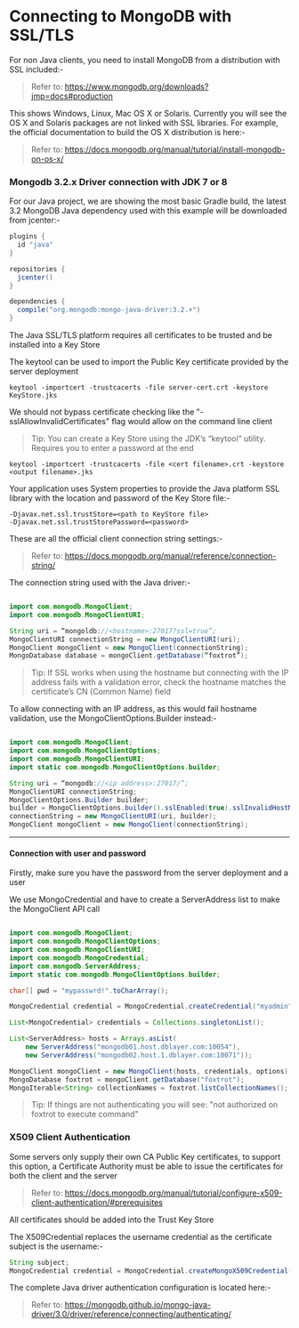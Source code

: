 # Connecting to MongoDB with SSL/TLS

For non Java clients, you need to install MongoDB from a distribution with SSL included:-

>Refer to: https://www.mongodb.org/downloads?jmp=docs#production

This shows Windows, Linux, Mac OS X or Solaris. Currently you will see the OS X and Solaris packages are not linked with SSL libraries.
For example, the official documentation to build the OS X distribution is here:-

>Refer to: https://docs.mongodb.org/manual/tutorial/install-mongodb-on-os-x/

### Mongodb 3.2.x Driver connection with JDK 7 or 8

For our Java project, we are showing the most basic Gradle build, the latest 3.2 MongoDB Java dependency used with this example will be downloaded from jcenter:-

``` gradle
plugins {
  id "java"
}

repositories {
  jcenter()
}

dependencies {
  compile("org.mongodb:mongo-java-driver:3.2.+")
}
```

The Java SSL/TLS platform requires all certificates to be trusted and be installed into a Key Store

The keytool can be used to import the Public Key certificate provided by the server deployment

```
keytool -importcert -trustcacerts -file server-cert.crt -keystore KeyStore.jks
```

We should not bypass certificate checking like the "-sslAllowInvalidCertificates" flag would allow on the command line client

>Tip: You can create a Key Store using the JDK’s “keytool” utility. Requires you to enter a password at the end

```
keytool -importcert -trustcacerts -file <cert filename>.crt -keystore <output filename>.jks
```

Your application uses System properties to provide the Java platform SSL library with the location and password of the Key Store file:-

```
-Djavax.net.ssl.trustStore=<path to KeyStore file>
-Djavax.net.ssl.trustStorePassword=<password>
```

These are all the official client connection string settings:-

> Refer to: https://docs.mongodb.org/manual/reference/connection-string/

The connection string used with the Java driver:-

``` java

import com.mongodb.MongoClient;
import com.mongodb.MongoClientURI;

String uri = “mongoldb://<hostname>:27017?ssl=true”;
MongoClientURI connectionString = new MongoClientURI(uri);
MongoClient mongoClient = new MongoClient(connectionString);
MongoDatabase database = mongoClient.getDatabase(“foxtrot”);
```

>Tip: If SSL works when using the hostname but connecting with the IP address fails with a validation error, check the hostname matches the certificate’s CN (Common Name) field

To allow connecting with an IP address, as this would fail hostname validation, use the MongoClientOptions.Builder instead:-

``` java

import com.mongodb.MongoClient;
import com.mongodb.MongoClientOptions;
import com.mongodb.MongoClientURI;
import static com.mongodb.MongoClientOptions.builder;

String uri = “mongodb://<ip address>:27017/”;
MongoClientURI connectionString;
MongoClientOptions.Builder builder;
builder = MongoClientOptions.builder().sslEnabled(true).sslInvalidHostNameAllowed(true);
connectionString = new MongoClientURI(uri, builder);
MongoClient mongoClient = new MongoClient(connectionString);
```
---

#### Connection with user and password

Firstly, make sure you have the password from the server deployment and a user

We use MongoCredential and have to create a ServerAddress list to make the MongoClient API call

``` java

import com.mongodb.MongoClient;
import com.mongodb.MongoClientOptions;
import com.mongodb.MongoClientURI;
import com.mongodb.MongoCredential;
import com.mongodb.ServerAddress;
import static com.mongodb.MongoClientOptions.builder;

char[] pwd = "mypasswrd!".toCharArray();

MongoCredential credential = MongoCredential.createCredential("myadmin", "admin", pwd); // user "myadmin" on admin database

List<MongoCredential> credentials = Collections.singletonList();

List<ServerAddress> hosts = Arrays.asList(
    new ServerAddress("mongodb01.host.dblayer.com:10054"),
    new ServerAddress("mongodb02.host.1.dblayer.com:10071"));

MongoClient mongoClient = new MongoClient(hosts, credentials, options);
MongoDatabase foxtrot = mongoClient.getDatabase("foxtrot");
MongoIterable<String> collectionNames = foxtrot.listCollectionNames(); // works when authenticated
```

> Tip: If things are not authenticating you will see: "not authorized on foxtrot to execute command"

### X509 Client Authentication

Some servers only supply their own CA Public Key certificates, to support this option, a Certificate Authority must be able to issue the certificates for both the client and the server

> Refer to: https://docs.mongodb.org/manual/tutorial/configure-x509-client-authentication/#prerequisites

All certificates should be added into the Trust Key Store

The X509Credential replaces the username credential as the certificate subject is the username:-

``` java
String subject;
MongoCredential credential = MongoCredential.createMongoX509Credential(subject);
```

The complete Java driver authentication configuration is located here:-

> Refer to: https://mongodb.github.io/mongo-java-driver/3.0/driver/reference/connecting/authenticating/